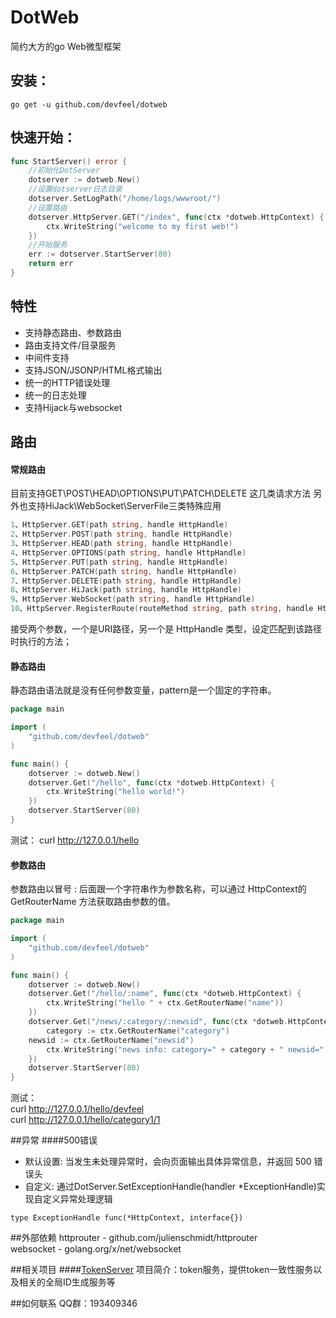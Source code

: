 # DotWeb
简约大方的go Web微型框架

## 安装：

```
go get -u github.com/devfeel/dotweb
```

## 快速开始：

```go
func StartServer() error {
	//初始化DotServer
	dotserver := dotweb.New()
	//设置dotserver日志目录
	dotserver.SetLogPath("/home/logs/wwwroot/")
	//设置路由
	dotserver.HttpServer.GET("/index", func(ctx *dotweb.HttpContext) {
		ctx.WriteString("welcome to my first web!")
	})
	//开始服务
	err := dotserver.StartServer(80)
	return err
}

```
## 特性
* 支持静态路由、参数路由
* 路由支持文件/目录服务
* 中间件支持
* 支持JSON/JSONP/HTML格式输出
* 统一的HTTP错误处理
* 统一的日志处理
* 支持Hijack与websocket

## 路由
#### 常规路由
目前支持GET\POST\HEAD\OPTIONS\PUT\PATCH\DELETE 这几类请求方法
另外也支持HiJack\WebSocket\ServerFile三类特殊应用
```go
1、HttpServer.GET(path string, handle HttpHandle)
2、HttpServer.POST(path string, handle HttpHandle)
3、HttpServer.HEAD(path string, handle HttpHandle)
4、HttpServer.OPTIONS(path string, handle HttpHandle)
5、HttpServer.PUT(path string, handle HttpHandle)
6、HttpServer.PATCH(path string, handle HttpHandle)
7、HttpServer.DELETE(path string, handle HttpHandle)
8、HttpServer.HiJack(path string, handle HttpHandle)
9、HttpServer.WebSocket(path string, handle HttpHandle)
10、HttpServer.RegisterRoute(routeMethod string, path string, handle HttpHandle)
```
接受两个参数，一个是URI路径，另一个是 HttpHandle 类型，设定匹配到该路径时执行的方法；
#### 静态路由
静态路由语法就是没有任何参数变量，pattern是一个固定的字符串。
```go
package main

import (
    "github.com/devfeel/dotweb"
)

func main() {
    dotserver := dotweb.New()
    dotserver.Get("/hello", func(ctx *dotweb.HttpContext) {
        ctx.WriteString("hello world!")
    })
    dotserver.StartServer(80)
}
```
测试：
curl http://127.0.0.1/hello
#### 参数路由
参数路由以冒号 : 后面跟一个字符串作为参数名称，可以通过 HttpContext的 GetRouterName 方法获取路由参数的值。
```go
package main

import (
    "github.com/devfeel/dotweb"
)

func main() {
    dotserver := dotweb.New()
    dotserver.Get("/hello/:name", func(ctx *dotweb.HttpContext) {
        ctx.WriteString("hello " + ctx.GetRouterName("name"))
    })
    dotserver.Get("/news/:category/:newsid", func(ctx *dotweb.HttpContext) {
    	category := ctx.GetRouterName("category")
	newsid := ctx.GetRouterName("newsid")
        ctx.WriteString("news info: category=" + category + " newsid=" + newsid)
    })
    dotserver.StartServer(80)
}
```
测试：
<br>curl http://127.0.0.1/hello/devfeel
<br>curl http://127.0.0.1/hello/category1/1

##异常
####500错误
* 默认设置: 当发生未处理异常时，会向页面输出具体异常信息，并返回 500 错误头
* 自定义: 通过DotServer.SetExceptionHandle(handler *ExceptionHandle)实现自定义异常处理逻辑
```
type ExceptionHandle func(*HttpContext, interface{})
```

##外部依赖
httprouter - github.com/julienschmidt/httprouter
<br>
websocket - golang.org/x/net/websocket


##相关项目
####<a href="https://github.com/devfeel/tokenserver" target="_blank">TokenServer</a>
项目简介：token服务，提供token一致性服务以及相关的全局ID生成服务等


##如何联系
QQ群：193409346

